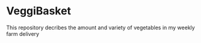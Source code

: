 # VeggiBasket
This repository decribes the amount and variety of vegetables in my weekly farm delivery

